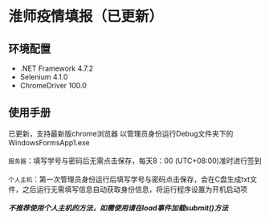 淮师疫情填报（已更新）
===
环境配置
---
* .NET Framework 4.7.2
* Selenium 4.1.0
* ChromeDriver 100.0

使用手册
-----
已更新，支持最新版chrome浏览器
以管理员身份运行Debug文件夹下的WindowsFormsApp1.exe<br><br>
`服务器`：填写学号与密码后无需点击保存，每天8：00 (UTC+08:00)准时进行签到<br><br>
`个人主机`：第一次管理员身份运行后填写学号与密码点击保存，会在C盘生成txt文件，之后运行无需填写信息自动获取身份信息，将运行程序设置为开机启动项<br><br>
***不推荐使用个人主机的方法，如需使用请在load事件加载submit()方法***

